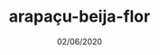 ---
title: arapaçu-beija-flor
img: /public/img/arepacu-bg.png
species: Campylorhamphus trochilirostris (Lichtenstein, 1820)
state: MS
region: Midwest
city: Miranda
date: 02/06/2020
--- 